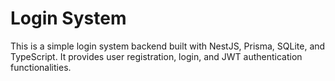 # Login System

This is a simple login system backend built with NestJS, Prisma, SQLite, and TypeScript. It provides user registration, login, and JWT authentication functionalities.
